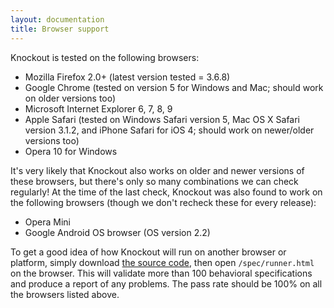 ```yaml
---
layout: documentation
title: Browser support
---
```


Knockout is tested on the following browsers:

 * Mozilla Firefox 2.0+ (latest version tested = 3.6.8)
 * Google Chrome (tested on version 5 for Windows and Mac; should work on older versions too)
 * Microsoft Internet Explorer 6, 7, 8, 9
 * Apple Safari (tested on Windows Safari version 5, Mac OS X Safari version 3.1.2, and iPhone Safari for iOS 4; should work on newer/older versions too)
 * Opera 10 for Windows

It's very likely that Knockout also works on older and newer versions of these browsers, but there's only so many combinations we can check regularly! At the time of the last check, Knockout was also found to work on the following browsers (though we don't recheck these for every release):

 * Opera Mini
 * Google Android OS browser (OS version 2.2)

To get a good idea of how Knockout will run on another browser or platform, simply download [the source code](http://github.com/SteveSanderson/knockout), then open `/spec/runner.html` on the browser. This will validate more than 100 behavioral specifications and produce a report of any problems. The pass rate should be 100% on all the browsers listed above.
